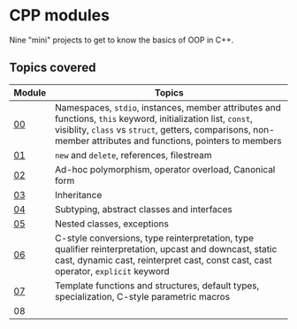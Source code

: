 # CPP modules

Nine "mini" projects to get to know the basics of OOP in C++.

## Topics covered
| Module | Topics |
| ------ | ------ |
| [00](https://github.com/nicolasgasco/42_cursus/tree/master/15_cpp_modules/module_00) | Namespaces, `stdio`, instances, member attributes and functions, `this` keyword, initialization list, `const`, visiblity, `class` vs `struct`, getters, comparisons, non-member attributes and functions, pointers to members |
| [01](https://github.com/nicolasgasco/42_cursus/tree/master/15_cpp_modules/module_01) | `new` and `delete`, references, filestream |
| [02](https://github.com/nicolasgasco/42_cursus/tree/master/15_cpp_modules/module_02) | Ad-hoc polymorphism, operator overload, Canonical form |
| [03](https://github.com/nicolasgasco/42_cursus/tree/master/15_cpp_modules/module_03) | Inheritance |
| [04](https://github.com/nicolasgasco/42_cursus/tree/master/15_cpp_modules/module_04) | Subtyping, abstract classes and interfaces |
| [05](https://github.com/nicolasgasco/42_cursus/tree/master/15_cpp_modules/module_05) | Nested classes, exceptions |
| [06](https://github.com/nicolasgasco/42_cursus/tree/master/15_cpp_modules/module_06) | C-style conversions, type reinterpretation, type qualifier reinterpretation, upcast and downcast, static cast, dynamic cast, reinterpret cast, const cast, cast operator, `explicit` keyword |
| [07](https://github.com/nicolasgasco/42_cursus/tree/master/15_cpp_modules/module_07) | Template functions and structures, default types, specialization, C-style parametric macros |
| 08 | |
